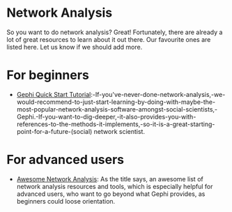 # Network Analysis

So you want to do network analysis? Great! Fortunately, there are already a lot of great resources to learn about it out there. Our favourite ones are listed here. Let us know if we should add more.

# For beginners

* [Gephi Quick Start Tutorial](https://gephi.org/users/quick-start/):-If-you've-never-done-network-analysis,-we-would-recommend-to-just-start-learning-by-doing-with-maybe-the-most-popular-network-analysis-software-amongst-social-scientists,-Gephi.-If-you-want-to-dig-deeper,-it-also-provides-you-with-references-to-the-methods-it-implements,-so-it-is-a-great-starting-point-for-a-future-(social) network scientist.

# For advanced users

* [Awesome Network Analysis](https://github.com/briatte/awesome-network-analysis): As the title says, an awesome list of network analysis resources and tools, which is especially helpful for advanced users, who want to go beyond what Gephi provides, as beginners could loose orientation.